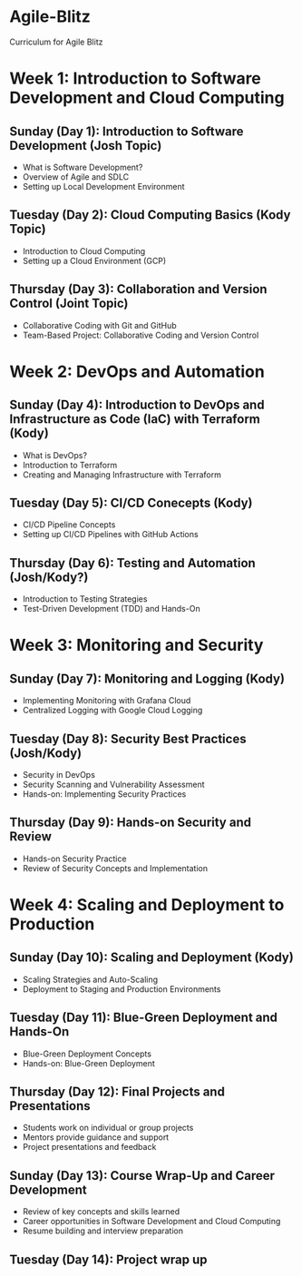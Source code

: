 # Agile-Blitz
Curriculum for Agile Blitz

# Week 1: Introduction to Software Development and Cloud Computing

## Sunday (Day 1): Introduction to Software Development (Josh Topic)

  -  What is Software Development?
  - Overview of Agile and SDLC
  - Setting up Local Development Environment
    
## Tuesday (Day 2): Cloud Computing Basics (Kody Topic)

  - Introduction to Cloud Computing
  - Setting up a Cloud Environment (GCP)


## Thursday (Day 3): Collaboration and Version Control (Joint Topic)

  - Collaborative Coding with Git and GitHub
  - Team-Based Project: Collaborative Coding and Version Control
    
# Week 2: DevOps and Automation

## Sunday (Day 4): Introduction to DevOps and Infrastructure as Code (IaC) with Terraform (Kody)

  - What is DevOps?
  - Introduction to Terraform
  - Creating and Managing Infrastructure with Terraform

    
## Tuesday (Day 5): CI/CD Conecepts (Kody)

  - CI/CD Pipeline Concepts
  - Setting up CI/CD Pipelines with GitHub Actions
    
## Thursday (Day 6): Testing and Automation (Josh/Kody?)

  - Introduction to Testing Strategies
  - Test-Driven Development (TDD) and Hands-On
    
# Week 3: Monitoring and Security

## Sunday (Day 7): Monitoring and Logging (Kody)

  - Implementing Monitoring with Grafana Cloud
  - Centralized Logging with Google Cloud Logging

## Tuesday (Day 8): Security Best Practices (Josh/Kody)

  - Security in DevOps
  - Security Scanning and Vulnerability Assessment
  - Hands-on: Implementing Security Practices
    
## Thursday (Day 9): Hands-on Security and Review

  - Hands-on Security Practice
  - Review of Security Concepts and Implementation
    
# Week 4: Scaling and Deployment to Production

## Sunday (Day 10): Scaling and Deployment (Kody)

  - Scaling Strategies and Auto-Scaling
  - Deployment to Staging and Production Environments
    
## Tuesday (Day 11): Blue-Green Deployment and Hands-On

  - Blue-Green Deployment Concepts
  - Hands-on: Blue-Green Deployment
    
## Thursday (Day 12): Final Projects and Presentations

  - Students work on individual or group projects
  - Mentors provide guidance and support
  - Project presentations and feedback
    
## Sunday (Day 13): Course Wrap-Up and Career Development

  - Review of key concepts and skills learned
  - Career opportunities in Software Development and Cloud Computing
  - Resume building and interview preparation
    
## Tuesday (Day 14): Project wrap up
